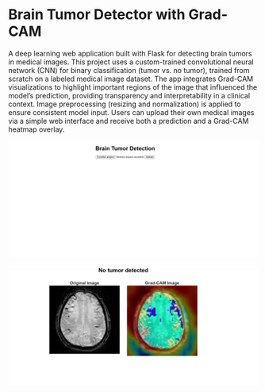 # Brain Tumor Detector with Grad-CAM

A deep learning web application built with Flask for detecting brain tumors in medical images. This project uses a custom-trained convolutional neural network (CNN) for binary classification (tumor vs. no tumor), trained from scratch on a labeled medical image dataset.
The app integrates Grad-CAM visualizations to highlight important regions of the image that influenced the model’s prediction, providing transparency and interpretability in a clinical context.
Image preprocessing (resizing and normalization) is applied to ensure consistent model input. Users can upload their own medical images via a simple web interface and receive both a prediction and a Grad-CAM heatmap overlay.

![brain_tumor_detector](ex.png)

![brain_tumor_detector](ex2.png)
